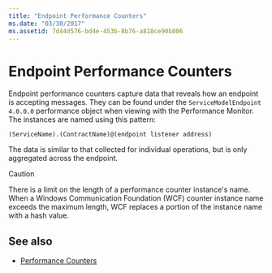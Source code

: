 ```yaml
---
title: "Endpoint Performance Counters"
ms.date: "03/30/2017"
ms.assetid: 7d44d576-bd4e-453b-8b76-a818ce90b806
---
```

# Endpoint Performance Counters
Endpoint performance counters capture data that reveals how an endpoint is accepting messages. They can be found under the `ServiceModelEndpoint 4.0.0.0` performance object when viewing with the Performance Monitor. The instances are named using this pattern:  
  
`(ServiceName).(ContractName)@(endpoint listener address)`  
  
 The data is similar to that collected for individual operations, but is only aggregated across the endpoint.  
  
> [!CAUTION]
> There is a limit on the length of a performance counter instance's name. When a Windows Communication Foundation (WCF) counter instance name exceeds the maximum length, WCF replaces a portion of the instance name with a hash value.  
  
## See also

- [Performance Counters](index.md)
